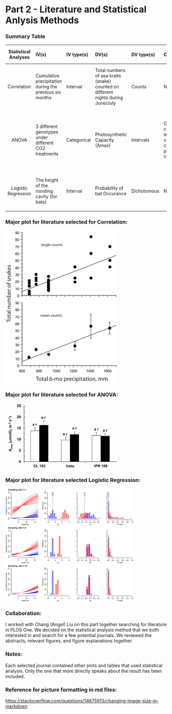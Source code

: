 # Part 2 - Literature and Statistical Anlysis Methods

### Summary Table

|**Statistical Analyses**	|  **IV(s)**  |  **IV type(s)** |  **DV(s)**  |  **DV type(s)**  |  **Control Var** | **Control Var type**  | **Question to be answered** | **_H0_** | **Alpha** | **link to paper**| 
|:----------:|:----------|:------------|:-------------|:-------------|:------------|:------------- |:------------------|:----:|:-------:|:-------|
Correlation| Cumulative precipitation during the previous six months | Interval | Total numbers of sea kraits (snake) counted on different nights during June/July| Counts | N.A | N.A | 	Does the number of sea kraits within the research area correlates with precipitation level  | Number of snakes found during high precipitation  <= Number of snakes found during low precipitation | 0.001 | [Abundance of Sea Kraits Correlates with Precipitation](https://journals.plos.org/plosone/article?id=10.1371/journal.pone.0028556) | 
ANOVA	| 3 different genotypes under different CO2 treatments | Categorical | Photosynthetic Capacity (Amax)| Intervals | CO2 concentration level (or this can be considered part of IV characteristics) | Interval | 	Does Long-Term Enhanced CO2 level affect the photosynthetic performance of Coffea spp.   |  Photosynthesis performance with low concentration CO2 treatment  <= Photosynthesis performance with high concentration CO2 treatment | 0.05 | [Sustained Photosynthetic Performance of Coffea spp. under Long-Term Enhanced [CO2]](https://journals.plos.org/plosone/article?id=10.1371/journal.pone.0082712) | 
Logistic Regression	| The height of the roosting cavity (for bats) | Interval | Probability of bat Occurance | Dichotomous | N.A | N.A | 	Does the height of roosting cavity have impacts on bat occurance  |  Bat occurance at higher roosting cavity height  <= Bat occurance at lower roosting cavity height | 0.05 | [Why sampling ratio matters: Logistic regression and studies of habitat use](https://journals.plos.org/plosone/article?id=10.1371/journal.pone.0200742) | 
### Major plot for literature selected for Correlation: 

<img src="../HW5_sz2404/journal.pone.0028556.g001.png" width="350">

### Major plot for literature selected for ANOVA:
<img src="../HW5_sz2404/journal.pone.0082712.g002.png" width="350">

### Major plot for literature selected Logistic Regression:

<img src="../HW5_sz2404/journal.pone.0200742.g003.PNG" width="400">

### Collaboration:
I worked with Chang (Angel) Liu on this part together searching for literature in PLOS One. We decided on the statistical analysis method that we both interested in and search for a few potential journals. We reviewed the abstracts, relevant figures, and figure explanations together. 

### Notes:
Each selected journal contained other plots and tables that used statistical analysis. Only the one that more directly speaks about the result has been included. 

### Reference for picture formatting in md files:
https://stackoverflow.com/questions/14675913/changing-image-size-in-markdown


